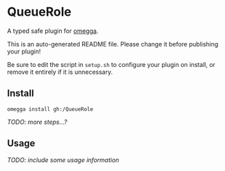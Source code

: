 <!--

When uploading your plugin to github/gitlab
start your repo name with "omegga-"

example: https://github.com//omegga-QueueRole

Your plugin will be installed via omegga install gh:/QueueRole

-->

# QueueRole

A typed safe plugin for [omegga](https://github.com/brickadia-community/omegga).

This is an auto-generated README file. Please change it before publishing your plugin!

Be sure to edit the script in `setup.sh` to configure your plugin on install, or
remove it entirely if it is unnecessary.

## Install

`omegga install gh:/QueueRole`

_TODO: more steps...?_

## Usage

_TODO: include some usage information_
